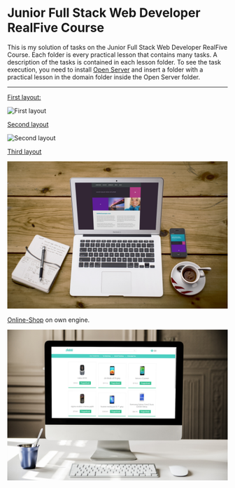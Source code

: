 # Junior Full Stack Web Developer RealFive Course

This is my solution of tasks on the Junior Full Stack Web Developer RealFive Course. Each folder is every practical lesson that contains many tasks. A description of the tasks is contained in each lesson folder. To see the task execution, you need to install [Open Server](https://ospanel.io/download/) and insert a folder with a practical lesson in the domain folder inside the Open Server folder.

----------------

[First layout:](https://github.com/Liza-S/Junior-Full-Stack-Web-Developer-Course/tree/master/css5.loc/tasks/task-2)

<img src="css5.loc/tasks/task-2/1s.jpg" alt="First layout">

[Second layout](https://github.com/Liza-S/Junior-Full-Stack-Web-Developer-Course/tree/master/css5.loc/tasks/task-3)

<img src="css5.loc/tasks/task-3/2s.jpg" alt="Second layout">

[Third layout](https://github.com/Liza-S/Junior-Full-Stack-Web-Developer-Course/tree/master/css8.loc/tasks/task-3)

<img src="css8.loc/1.jpg" alt="Third layout">

[Online-Shop](https://github.com/Liza-S/shop.loc) on own engine.

![](https://github.com/Liza-S/shop.loc/blob/master/img/1.jpg)
